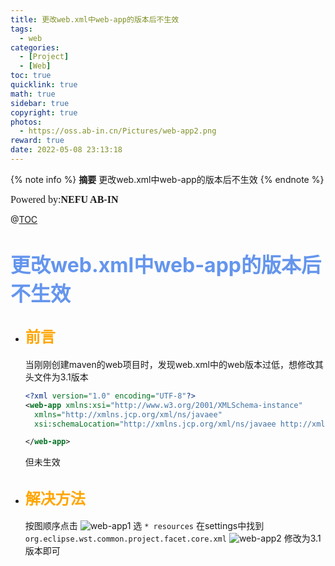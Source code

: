 ```yaml
---
title: 更改web.xml中web-app的版本后不生效
tags:
  - web
categories:
  - [Project]
  - [Web]
toc: true
quicklink: true
math: true
sidebar: true
copyright: true
photos:
  - https://oss.ab-in.cn/Pictures/web-app2.png
reward: true
date: 2022-05-08 23:13:18
---
```


{% note info %}
**摘要**
更改web.xml中web-app的版本后不生效
{% endnote %}
<!-- more -->

<font size=3 face=楷体>Powered by:**NEFU AB-IN**</font>

@[TOC](文章目录)

# <font color=#6495ED size=6 >更改web.xml中web-app的版本后不生效</font>

* ## <font color=#FFA500 size=5>前言</font>

  当刚刚创建maven的web项目时，发现web.xml中的web版本过低，想修改其头文件为3.1版本
  ```xml
  <?xml version="1.0" encoding="UTF-8"?>
  <web-app xmlns:xsi="http://www.w3.org/2001/XMLSchema-instance" 
    xmlns="http://xmlns.jcp.org/xml/ns/javaee" 
    xsi:schemaLocation="http://xmlns.jcp.org/xml/ns/javaee http://xmlns.jcp.org/xml/ns/javaee/web-app_3_1.xsd" id="WebApp_ID" version="3.1">

  </web-app>
  ```
  但未生效
* ## <font color=#FFA500 size=5>解决方法</font>

  按图顺序点击
  ![web-app1](https://oss.ab-in.cn/Pictures/web-app1.png)
  选 `* resources`
  在settings中找到`org.eclipse.wst.common.project.facet.core.xml`
  ![web-app2](https://oss.ab-in.cn/Pictures/web-app2.png)
  修改为3.1版本即可




